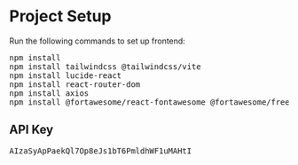 <h1>Project Setup</h1>


<p>Run the following commands to set up frontend:</p>

<pre>
npm install
npm install tailwindcss @tailwindcss/vite
npm install lucide-react
npm install react-router-dom
npm install axios
npm install @fortawesome/react-fontawesome @fortawesome/free-solid-svg-icons @fortawesome/free-regular-svg-icons @fortawesome/free-brands-svg-icons
</pre>

<h2>API Key</h2>


<pre>
AIzaSyApPaekQl7Op8eJs1bT6PmldhWF1uMAHtI
</pre>
